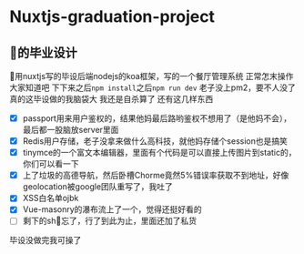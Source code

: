 # Nuxtjs-graduation-project

## 👴的毕业设计

👴用nuxtjs写的毕设后端nodejs的koa框架，写的一个餐厅管理系统
正常怎末操作大家知道吧
下下来之后```npm install```之后```npm run dev```
老子没上pm2，要不人没了
真的这毕设做的我脑袋大
我还是自杀算了
还有这几样东西

- [x] passport用来用户鉴权的，结果他妈最后路哟鉴权不想用了（是他妈不会），最后都一股脑放server里面
- [x] Redis用户存储，老子没拿来做什么高科技，就他妈存储个session也是搞笑
- [x] tinymce的一个富文本编辑器，里面有个代码是可以直接上传图片到static的，你们可以看一下
- [x] 上了垃圾的高德导航，然后卧槽Chorme竟然5%错误率获取不到地址，好像geolocation被google团队重写了，我吐了
- [x] XSS白名单ojbk
- [x] Vue-masonry的瀑布流上了一个，觉得还挺好看的
- [ ] 剩下的sh👴忘了，行了到此为止，里面还加了私货

毕设没做完我可操了
